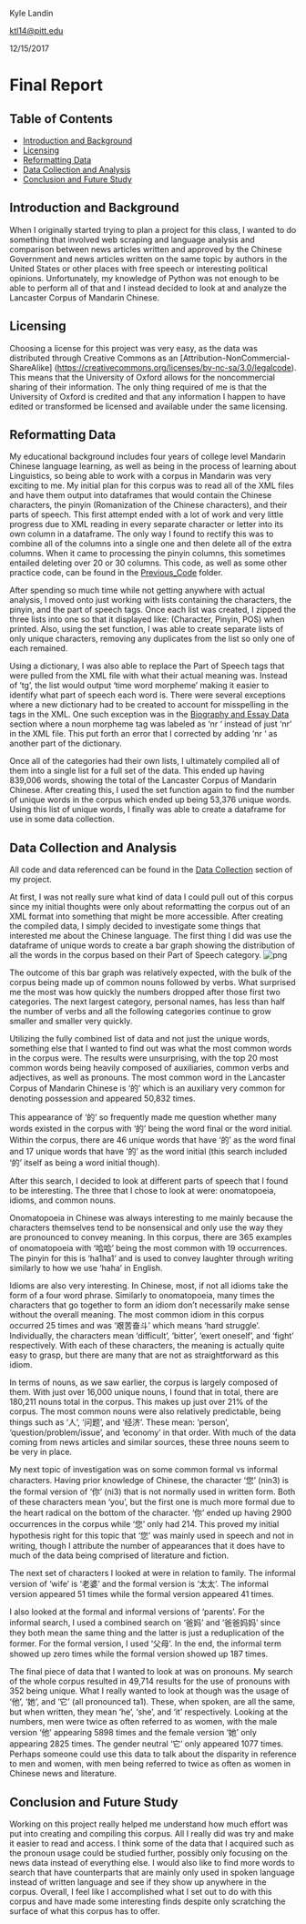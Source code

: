 Kyle Landin

ktl14@pitt.edu

12/15/2017

# Final Report

## Table of Contents
- [Introduction and Background](#introduction-and-background)
- [Licensing](#licensing)
- [Reformatting Data](#reformatting-data)
- [Data Collection and Analysis](#data-collection-and-analysis)
- [Conclusion and Future Study](#conclusion-and-future-study)

## Introduction and Background
When I originally started trying to plan a project for this class, I wanted to do something that involved web scraping and language analysis and comparison between news articles written and approved by the Chinese Government and news articles written on the same topic by authors in the United States or other places with free speech or interesting political opinions. Unfortunately, my knowledge of Python was not enough to be able to perform all of that and I instead decided to look at and analyze the Lancaster Corpus of Mandarin Chinese.

## Licensing
Choosing a license for this project was very easy, as the data was distributed through Creative Commons as an [Attribution-NonCommercial-ShareAlike] (https://creativecommons.org/licenses/by-nc-sa/3.0/legalcode). This means that the University of Oxford allows for the noncommercial sharing of their information. The only thing required of me is that the University of Oxford is credited and that any information I happen to have edited or transformed be licensed and available under the same licensing.

## Reformatting Data
My educational background includes four years of college level Mandarin Chinese language learning, as well as being in the process of learning about Linguistics, so being able to work with a corpus in Mandarin was very exciting to me. My initial plan for this corpus was to read all of the XML files and have them output into dataframes that would contain the Chinese characters, the pinyin (Romanization of the Chinese characters), and their parts of speech. This first attempt ended with a lot of work and very little progress due to XML reading in every separate character or letter into its own column in a dataframe. The only way I found to rectify this was to combine all of the columns into a single one and then delete all of the extra columns. When it came to processing the pinyin columns, this sometimes entailed deleting over 20 or 30 columns. This code, as well as some other practice code, can be found in the [Previous_Code](https://github.com/Data-Science-for-Linguists/Study_of_the_LCMC/tree/master/Previous_Code) folder.

After spending so much time while not getting anywhere with actual analysis, I moved onto just working with lists containing the characters, the pinyin, and the part of speech tags. Once each list was created, I zipped the three lists into one so that it displayed like: (Character, Pinyin, POS) when printed. Also, using the set function, I was able to create separate lists of only unique characters, removing any duplicates from the list so only one of each remained.

Using a dictionary, I was also able to replace the Part of Speech tags that were pulled from the XML file with what their actual meaning was. Instead of ‘tg’, the list would output ‘time word morpheme’ making it easier to identify what part of speech each word is. There were several exceptions where a new dictionary had to be created to account for misspelling in the tags in the XML. One such exception was in the [Biography and Essay Data](https://github.com/Data-Science-for-Linguists/Study_of_the_LCMC/blob/master/LCMC_Compiled_Data.md#biography-and-essay-data) section where a noun morpheme tag was labeled as ‘nr ‘ instead of just ‘nr’ in the XML file. This put forth an error that I corrected by adding ‘nr ‘ as another part of the dictionary.

Once all of the categories had their own lists, I ultimately compiled all of them into a single list for a full set of the data. This ended up having 839,006 words, showing the total of the Lancaster Corpus of Mandarin Chinese. After creating this, I used the set function again to find the number of unique words in the corpus which ended up being 53,376 unique words. Using this list of unique words, I finally was able to create a dataframe for use in some data collection.

## Data Collection and Analysis
All code and data referenced can be found in the [Data Collection](https://github.com/Data-Science-for-Linguists/Study_of_the_LCMC/blob/master/LCMC_Compiled_Data.md#data-collection) section of my project.

At first, I was not really sure what kind of data I could pull out of this corpus since my initial thoughts were only about reformatting the corpus out of an XML format into something that might be more accessible. After creating the compiled data, I simply decided to investigate some things that interested me about the Chinese language. The first thing I did was use the dataframe of unique words to create a bar graph showing the distribution of all the words in the corpus based on their Part of Speech category.
![png](images/parts_of_speech.png)

The outcome of this bar graph was relatively expected, with the bulk of the corpus being made up of common nouns followed by verbs. What surprised me the most was how quickly the numbers dropped after those first two categories. The next largest category, personal names, has less than half the number of verbs and all the following categories continue to grow smaller and smaller very quickly.

Utilizing the fully combined list of data and not just the unique words, something else that I wanted to find out was what the most common words in the corpus were. The results were unsurprising, with the top 20 most common words being heavily composed of auxiliaries, common verbs and adjectives, as well as pronouns. The most common word in the Lancaster Corpus of Mandarin Chinese is ‘的’ which is an auxiliary very common for denoting possession and appeared 50,832 times.

This appearance of ‘的’ so frequently made me question whether many words existed in the corpus with ‘的’ being the word final or the word initial. Within the corpus, there are 46 unique words that have ‘的’ as the word final and 17 unique words that have ‘的’ as the word initial (this search included ‘的’ itself as being a word initial though).

After this search, I decided to look at different parts of speech that I found to be interesting. The three that I chose to look at were: onomatopoeia, idioms, and common nouns.

Onomatopoeia in Chinese was always interesting to me mainly because the characters themselves tend to be nonsensical and only use the way they are pronounced to convey meaning. In this corpus, there are 365 examples of onomatopoeia with ‘哈哈’ being the most common with 19 occurrences. The pinyin for this is ‘ha1ha1’ and is used to convey laughter through writing similarly to how we use ‘haha’ in English.

Idioms are also very interesting. In Chinese, most, if not all idioms take the form of a four word phrase. Similarly to onomatopoeia, many times the characters that go together to form an idiom don’t necessarily make sense without the overall meaning. The most common idiom in this corpus occurred 25 times and was ‘艰苦奋斗’ which means ‘hard struggle’. Individually, the characters mean ‘difficult’, ‘bitter’, ‘exert oneself’, and ‘fight’ respectively. With each of these characters, the meaning is actually quite easy to grasp, but there are many that are not as straightforward as this idiom.

In terms of nouns, as we saw earlier, the corpus is largely composed of them. With just over 16,000 unique nouns, I found that in total, there are 180,211 nouns total in the corpus. This makes up just over 21% of the corpus. The most common nouns were also relatively predictable, being things such as ‘人’, ‘问题’, and ‘经济’. These mean: ‘person’, ‘question/problem/issue’, and ‘economy’ in that order. With much of the data coming from news articles and similar sources, these three nouns seem to be very in place.

My next topic of investigation was on some common formal vs informal characters. Having prior knowledge of Chinese, the character ‘您’ (nin3) is the formal version of ‘你’ (ni3) that is not normally used in written form. Both of these characters mean ‘you’, but the first one is much more formal due to the heart radical on the bottom of the character. ‘你’ ended up having 2900 occurrences in the corpus while ‘您’ only had 214. This proved my initial hypothesis right for this topic that ‘您’ was mainly used in speech and not in writing, though I attribute the number of appearances that it does have to much of the data being comprised of literature and fiction.

The next set of characters I looked at were in relation to family. The informal version of ‘wife’ is ‘老婆’ and the formal version is ‘太太’. The informal version appeared 51 times while the formal version appeared 41 times.

I also looked at the formal and informal versions of ‘parents’. For the informal search, I used a combined search on ‘爸妈’ and ‘爸爸妈妈’ since they both mean the same thing and the latter is just a reduplication of the former. For the formal version, I used ‘父母’. In the end, the informal term showed up zero times while the formal version showed up 187 times.

The final piece of data that I wanted to look at was on pronouns. My search of the whole corpus resulted in 49,714 results for the use of pronouns with 352 being unique. What I really wanted to look at though was the usage of ‘他’, ‘她’, and ‘它’ (all pronounced ta1). These, when spoken, are all the same, but when written, they mean ‘he’, ‘she’, and ‘it’ respectively. Looking at the numbers, men were twice as often referred to as women, with the male version ‘他’ appearing 5898 times and the female version ‘她’ only appearing 2825 times. The gender neutral ‘它’ only appeared 1077 times. Perhaps someone could use this data to talk about the disparity in reference to men and women, with men being referred to twice as often as women in Chinese news and literature.

## Conclusion and Future Study
Working on this project really helped me understand how much effort was put into creating and compiling this corpus. All I really did was try and make it easier to read and access. I think some of the data that I acquired such as the pronoun usage could be studied further, possibly only focusing on the news data instead of everything else. I would also like to find more words to search that have counterparts that are mainly only used in spoken language instead of written language and see if they show up anywhere in the corpus. Overall, I feel like I accomplished what I set out to do with this corpus and have made some interesting finds despite only scratching the surface of what this corpus has to offer.
